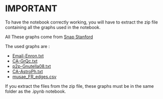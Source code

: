 # IMPORTANT

To have the notebook correctly working, you will have to extract the zip file containing all the graphs used in the notebook.

All These graphs come from [Snap Stanford](http://snap.stanford.edu/)

The used graphs are :

- [Email-Enron.txt](http://snap.stanford.edu/data/email-Enron.html)
- [CA-GrQc.txt](http://snap.stanford.edu/data/ca-GrQc.html)
- [p2p-Gnutella08.txt](http://snap.stanford.edu/data/p2p-Gnutella08.html)
- [CA-AstroPh.txt](http://snap.stanford.edu/data/ca-AstroPh.html)
- [musae_FR_edges.csv](http://snap.stanford.edu/data/twitch-social-networks.html)

If you extract the files from the zip file, these graphs must be in the same folder as the .ipynb notebook.